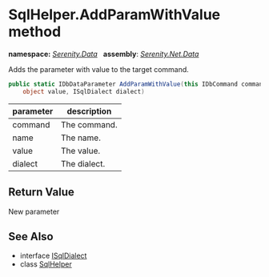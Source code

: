 # SqlHelper.AddParamWithValue method
**namespace:** *[Serenity.Data](../../README.md#serenity.data-namespace)*   **assembly**: *[Serenity.Net.Data](../../README.md)*

Adds the parameter with value to the target command.

```csharp
public static IDbDataParameter AddParamWithValue(this IDbCommand command, string name, 
    object value, ISqlDialect dialect)
```

| parameter | description |
| --- | --- |
| command | The command. |
| name | The name. |
| value | The value. |
| dialect | The dialect. |

## Return Value

New parameter

## See Also

* interface [ISqlDialect](../ISqlDialect.md)
* class [SqlHelper](../SqlHelper.md)